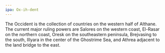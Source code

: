 ```yaml
---
ipa: Ox-ih-dent
---
```


The Occident is the collection of countries on the western half of Althane. The current major ruling powers are Salores on the western coast, El-Rasar on the northern coast, Oresk on the southeastern peninsula, Brejvasing to the south, Illyara in the center of the Ghostrime Sea, and Athrea adjacent to the land bridge to the east.
